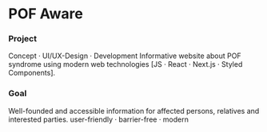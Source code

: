 # POF Aware

### Project

Concept · UI/UX-Design · Development 
Informative website about POF syndrome using modern web technologies [JS · React · Next.js · Styled Components].

### Goal
Well-founded and accessible information for affected persons, relatives and interested parties.
user-friendly · barrier-free · modern
